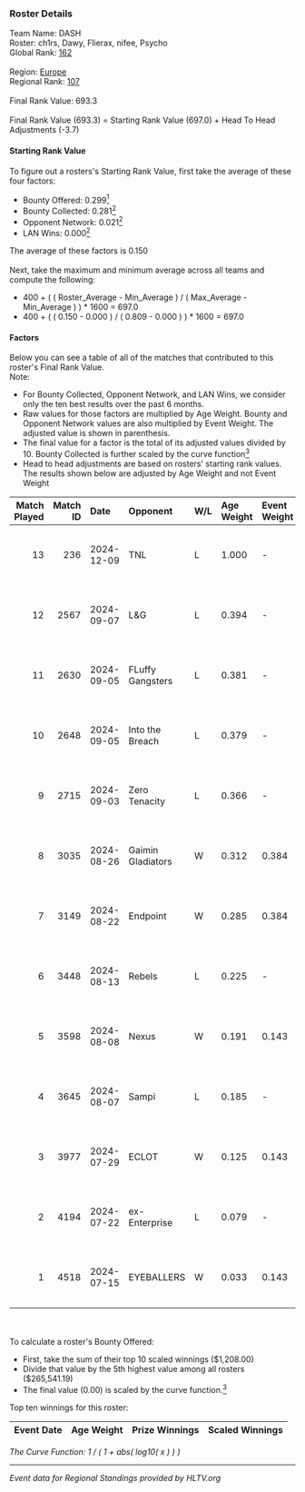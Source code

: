 ### Roster Details<br />
Team Name: DASH<br />
Roster: ch1rs, Dawy, Flierax, nifee, Psycho<br />
Global Rank: [162](../../standings_global_2025_01_06.md)<br />
<br />
Region: [Europe]( ../../standings_europe_2025_01_06.md)<br />
Regional Rank: [107]( ../../standings_europe_2025_01_06.md)<br />
<br />
Final Rank Value:  693.3<br />
<br />
Final Rank Value (693.3) = Starting Rank Value (697.0) + Head To Head Adjustments (-3.7)<br />

#### Starting Rank Value<br />
To figure out a rosters's Starting Rank Value, first take the average of these four factors:<br />
- Bounty Offered: 0.299[<sup>1</sup>](#table2)
- Bounty Collected: 0.281[<sup>2</sup>](#table1)
- Opponent Network: 0.021[<sup>2</sup>](#table1)
- LAN Wins: 0.000[<sup>2</sup>](#table1)

The average of these factors is 0.150<br />
<br />
Next, take the maximum and minimum average across all teams and compute the following:<br />
- 400 + ( ( Roster_Average - Min_Average ) / ( Max_Average - Min_Average ) ) * 1600 = 697.0
- 400 + ( ( 0.150 - 0.000 ) / ( 0.809 - 0.000 ) ) * 1600 = 697.0


#### Factors<br />
Below you can see a table of all of the matches that contributed to this roster's Final Rank Value.<br />
Note:<br />

- For Bounty Collected, Opponent Network, and LAN Wins, we consider only the ten best results over the past 6 months.
- Raw values for those factors are multiplied by Age Weight. Bounty and Opponent Network values are also multiplied by Event Weight. The adjusted value is shown in parenthesis.
- The final value for a factor is the total of its adjusted values divided by 10. Bounty Collected is further scaled by the curve function[<sup>3</sup>](#curveFunction)
- Head to head adjustments are based on rosters' starting rank values. The results shown below are adjusted by Age Weight and not Event Weight
<span id="table1"></span><br />


| Match Played | Match ID | Date       | Opponent          | W/L | Age Weight | Event Weight | Bounty Collected | Opponent Network | LAN Wins  | H2H Adj. | Roster                               |
| -: | -: | :- | :- | :- | :- | :- | :- | :- | :- | -: | :- |
|           13 |      236 | 2024-12-09 | TNL               | L   | 1.000      | -            | -                | -                | -         |   -10.96 | ch1rs, Dawy, Flierax, nifee, Psycho  |
|           12 |     2567 | 2024-09-07 | L&G               | L   | 0.394      | -            | -                | -                | -         |    -3.82 | cairne, Dawy, Flierax, nifee, Psycho |
|           11 |     2630 | 2024-09-05 | FLuffy Gangsters  | L   | 0.381      | -            | -                | -                | -         |    -5.17 | cairne, Dawy, Flierax, nifee, Psycho |
|           10 |     2648 | 2024-09-05 | Into the Breach   | L   | 0.379      | -            | -                | -                | -         |    -2.98 | cairne, Dawy, Flierax, nifee, Psycho |
|            9 |     2715 | 2024-09-03 | Zero Tenacity     | L   | 0.366      | -            | -                | -                | -         |    -1.53 | cairne, Dawy, Flierax, nifee, Psycho |
|            8 |     3035 | 2024-08-26 | Gaimin Gladiators | W   | 0.312      | 0.384        | 0.075 (0.009)    | 0.876 (0.105)    | 0 (0.000) |     7.67 | cairne, Dawy, Flierax, nifee, Psycho |
|            7 |     3149 | 2024-08-22 | Endpoint          | W   | 0.285      | 0.384        | 0.035 (0.004)    | 0.542 (0.059)    | 0 (0.000) |     6.55 | cairne, Dawy, Flierax, nifee, Psycho |
|            6 |     3448 | 2024-08-13 | Rebels            | L   | 0.225      | -            | -                | -                | -         |    -2.37 | cairne, Dawy, Flierax, nifee, Psycho |
|            5 |     3598 | 2024-08-08 | Nexus             | W   | 0.191      | 0.143        | 0.372 (0.010)    | 0.763 (0.021)    | 0 (0.000) |     5.95 | cairne, Dawy, Flierax, nifee, Psycho |
|            4 |     3645 | 2024-08-07 | Sampi             | L   | 0.185      | -            | -                | -                | -         |    -0.93 | cairne, Dawy, Flierax, nifee, Psycho |
|            3 |     3977 | 2024-07-29 | ECLOT             | W   | 0.125      | 0.143        | 0.267 (0.005)    | 1.000 (0.018)    | 0 (0.000) |     3.86 | cairne, Dawy, Flierax, nifee, Psycho |
|            2 |     4194 | 2024-07-22 | ex-Enterprise     | L   | 0.079      | -            | -                | -                | -         |    -0.66 | cairne, Dawy, Flierax, nifee, Psycho |
|            1 |     4518 | 2024-07-15 | EYEBALLERS        | W   | 0.033      | 0.143        | 0.015 (0.000)    | 0.434 (0.002)    | 0 (0.000) |     0.63 | cairne, Dawy, Flierax, MERL, Psycho  |

<br />
<span id="table2"></span><br />
To calculate a roster's Bounty Offered:<br />

- First, take the sum of their top 10 scaled winnings ($1,208.00)
- Divide that value by the 5th highest value among all rosters ($265,541.19)
- The final value (0.00) is scaled by the curve function.[<sup>3</sup>](#curveFunction)

Top ten winnings for this roster:<br />

| Event Date | Age Weight | Prize Winnings | Scaled Winnings |
| :- | -: | :- | :- |


<span id="curveFunction"></span>_The Curve Function: 1 / ( 1 + abs( log10( x ) ) )_<br />

---
_Event data for Regional Standings provided by HLTV.org_<br />

